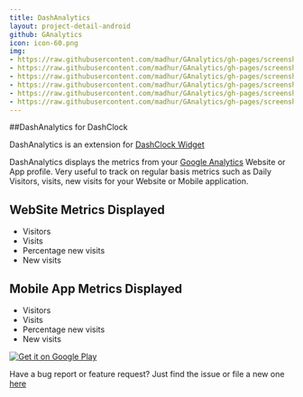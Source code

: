 ```yaml
---
title: DashAnalytics
layout: project-detail-android
github: GAnalytics
icon: icon-60.png
img:
- https://raw.githubusercontent.com/madhur/GAnalytics/gh-pages/screenshots/screen2.png
- https://raw.githubusercontent.com/madhur/GAnalytics/gh-pages/screenshots/screen5.png
- https://raw.githubusercontent.com/madhur/GAnalytics/gh-pages/screenshots/screen6.png
- https://raw.githubusercontent.com/madhur/GAnalytics/gh-pages/screenshots/screen7.png
- https://raw.githubusercontent.com/madhur/GAnalytics/gh-pages/screenshots/screen3.png
- https://raw.githubusercontent.com/madhur/GAnalytics/gh-pages/screenshots/screen4.png
---
```


<!--
{% if site.generate_projects == true %}
{% octokit_readme GAnalytics%}
{% endif %}
-->

##DashAnalytics for DashClock

DashAnalytics is an extension for [DashClock Widget](https://play.google.com/store/apps/details?id=net.nurik.roman.dashclock)

DashAnalytics displays the metrics from your [Google Analytics](http://www.google.co.in/analytics/) Website or App profile. Very useful to track on regular basis metrics such as Daily Visitors, visits, new visits for your Website or Mobile application.


## WebSite Metrics Displayed
* Visitors
* Visits
* Percentage new visits
* New visits

## Mobile App Metrics Displayed
* Visitors
* Visits
* Percentage new visits
* New visits

<a href="https://play.google.com/store/apps/details?id=in.co.madhur.ganalyticsdashclock">
  <img alt="Get it on Google Play"
       src="http://developer.android.com/images/brand/en_generic_rgb_wo_45.png" />
</a>


Have a bug report or feature request? Just find the issue or file a new one [here](https://github.com/madhur/GAnalytics/issues)